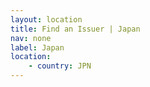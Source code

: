 ```yaml
---
layout: location
title: Find an Issuer | Japan
nav: none
label: Japan
location:
    - country: JPN
---
```

